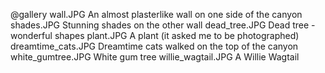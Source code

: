 @gallery
wall.JPG		An almost plasterlike wall on one side of the canyon
shades.JPG		Stunning shades on the other wall
dead_tree.JPG		Dead tree - wonderful shapes
plant.JPG		A plant (it asked me to be photographed)
dreamtime_cats.JPG		Dreamtime cats walked on the top of the canyon
white_gumtree.JPG		White gum tree
willie_wagtail.JPG		A Willie Wagtail
